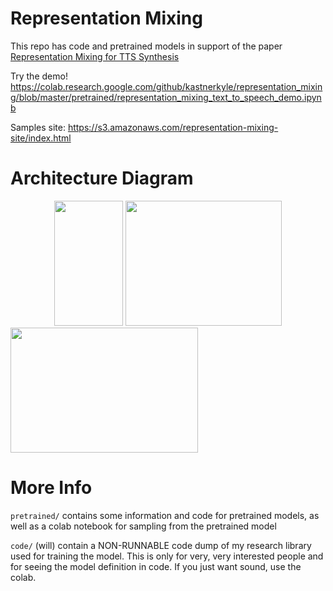 # Representation Mixing

This repo has code and pretrained models in support of the paper [Representation Mixing for TTS Synthesis](https://arxiv.org/abs/1811.07240)

Try the demo! https://colab.research.google.com/github/kastnerkyle/representation_mixing/blob/master/pretrained/representation_mixing_text_to_speech_demo.ipynb

Samples site: https://s3.amazonaws.com/representation-mixing-site/index.html

# Architecture Diagram
<div style="text-align:center">
<img width="110" height="200" src="https://raw.githubusercontent.com/kastnerkyle/representation_mixing/master/figures/white.png"/>
<img width="250" height="200" src="https://raw.githubusercontent.com/kastnerkyle/representation_mixing/master/figures/network_diagram_cropped.png"/>
</div>
<div><img width="300" height="200" src="https://raw.githubusercontent.com/kastnerkyle/representation_mixing/master/figures/embedding_module_cropped.png"/></div>

# More Info
`pretrained/` contains some information and code for pretrained models, as well as a colab notebook for sampling from the pretrained model

`code/` (will) contain a NON-RUNNABLE code dump of my research library used for training the model. This is only for very, very interested people and for seeing the model definition in code. If you just want sound, use the colab.


